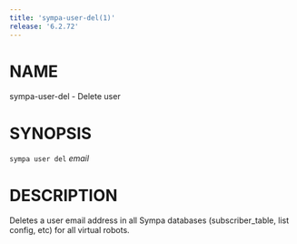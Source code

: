 ```yaml
---
title: 'sympa-user-del(1)'
release: '6.2.72'
---
```


# NAME

sympa-user-del - Delete user

# SYNOPSIS

`sympa user del` _email_

# DESCRIPTION

Deletes a user email address in all Sympa databases (subscriber\_table,
list config, etc) for all virtual robots.
